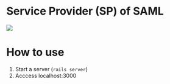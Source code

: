 # Service Provider (SP) of SAML
![](https://developers.google.com/google-apps/sso/saml_workflow_vertical.gif)

# How to use
1. Start a server (`rails server`)
1. Acccess localhost:3000
